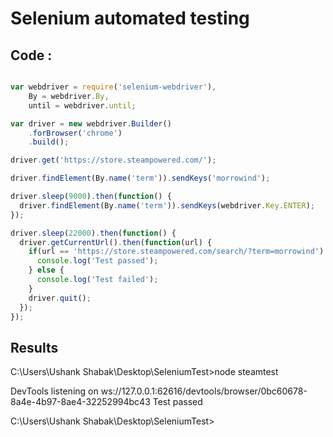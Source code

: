# Selenium automated testing
## Code : 
```javascript

var webdriver = require('selenium-webdriver'),
    By = webdriver.By,
    until = webdriver.until;

var driver = new webdriver.Builder()
    .forBrowser('chrome')
    .build();

driver.get('https://store.steampowered.com/');

driver.findElement(By.name('term')).sendKeys('morrowind');

driver.sleep(9000).then(function() {
  driver.findElement(By.name('term')).sendKeys(webdriver.Key.ENTER);
});

driver.sleep(22000).then(function() {
  driver.getCurrentUrl().then(function(url) {
    if(url == 'https://store.steampowered.com/search/?term=morrowind') {
      console.log('Test passed');
    } else {
      console.log('Test failed');
    }
    driver.quit();
  });
});
```


## Results
C:\Users\Ushank Shabak\Desktop\SeleniumTest>node steamtest

DevTools listening on ws://127.0.0.1:62616/devtools/browser/0bc60678-8a4e-4b97-8ae4-32252994bc43
Test passed

C:\Users\Ushank Shabak\Desktop\SeleniumTest>
